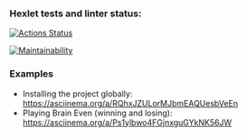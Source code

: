 ### Hexlet tests and linter status:

[![Actions Status](https://github.com/llanaba/frontend-project-44/actions/workflows/hexlet-check.yml/badge.svg)](https://github.com/llanaba/frontend-project-44/actions)

[![Maintainability](https://api.codeclimate.com/v1/badges/abe14baaae8478233e3e/maintainability)](https://codeclimate.com/github/llanaba/frontend-project-44/maintainability)

### Examples

- Installing the project globally: https://asciinema.org/a/RQhxJZULorMJbmEAQUesbVeEn
- Playing Brain Even (winning and losing): https://asciinema.org/a/Ps1ylbwo4FGjnxguGYkNK56JW
